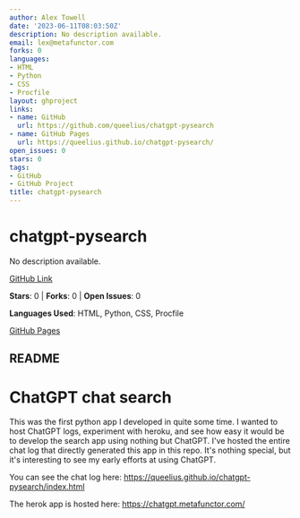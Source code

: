 ```yaml
---
author: Alex Towell
date: '2023-06-11T08:03:50Z'
description: No description available.
email: lex@metafunctor.com
forks: 0
languages:
- HTML
- Python
- CSS
- Procfile
layout: ghproject
links:
- name: GitHub
  url: https://github.com/queelius/chatgpt-pysearch
- name: GitHub Pages
  url: https://queelius.github.io/chatgpt-pysearch/
open_issues: 0
stars: 0
tags:
- GitHub
- GitHub Project
title: chatgpt-pysearch
---
```


# chatgpt-pysearch
No description available.

[GitHub Link](https://github.com/queelius/chatgpt-pysearch)

**Stars**: 0 | **Forks**: 0 | **Open Issues**: 0

**Languages Used**: HTML, Python, CSS, Procfile

[GitHub Pages](https://queelius.github.io/chatgpt-pysearch/)

## README
# ChatGPT chat search

This was the first python app I developed in quite some time. I wanted to host ChatGPT logs, experiment with heroku, and see how easy it would be to develop the search app using nothing but ChatGPT. I've hosted the entire chat log that directly generated this app in this repo. It's nothing special, but it's interesting to see my early efforts at using ChatGPT.

You can see the chat log here: https://queelius.github.io/chatgpt-pysearch/index.html

The herok app is hosted here: https://chatgpt.metafunctor.com/

